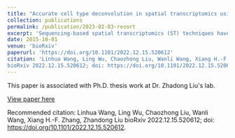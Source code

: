 ```yaml
---
title: "Accurate cell type deconvolution in spatial transcriptomics using a batch effect-free strategy"
collection: publications
permalink: /publication/2023-02-03-resort
excerpt: 'Sequencing-based spatial transcriptomics (ST) techniques have been groundbreaking in dissecting cell-cell communications within tissues by profiling positional gene expression. However, the most widely used ST technique, Visium Spatial Gene Expression by 10x Genomics (Visium), does not provide single-cell resolution, making it difficult to profile cell type-level information. Many reference-based deconvolution methods have been developed to increase its resolution, but the platform and batch effects between the reference and ST data compromise their accuracy. Here, we propose a new approach, Region-based cell Sorting (ReSort), that generates a pseudo-internal-reference to reduce these platform effects. By simulating ST datasets under various scenarios, we demonstrate that ReSort significantly improves the accuracy of six state-of-the-art reference-based deconvolution methods. Moreover, applying ReSort to a mouse breast cancer tumor bearing both epithelial and mesenchymal clones identifies the spatial differences of immune cells between the clones, providing important insights for understanding the relationship between epithelial-mesenchymal transition and immune infiltration in breast cancer.'
date: 2015-10-01
venue: 'bioRxiv'
paperurl: 'https://doi.org/10.1101/2022.12.15.520612'
citation: 'Linhua Wang, Ling Wu, Chaozhong Liu, Wanli Wang, Xiang H.-F. Zhang, Zhandong Liu
bioRxiv 2022.12.15.520612; doi: https://doi.org/10.1101/2022.12.15.520612'
---
```

This paper is associated with Ph.D. thesis work at Dr. Zhadong Liu's lab.

[View paper here](https://doi.org/10.1101/2022.12.15.520612)

Recommended citation: Linhua Wang, Ling Wu, Chaozhong Liu, Wanli Wang, Xiang H.-F. Zhang, Zhandong Liu
bioRxiv 2022.12.15.520612; doi: https://doi.org/10.1101/2022.12.15.520612.